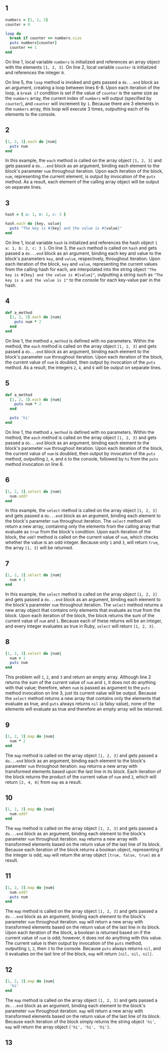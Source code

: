 ## 1

```ruby
numbers = [1, 2, 3]
counter = 0

loop do
  break if counter == numbers.size
  puts numbers[counter]
  counter += 1
end
```
On line 1, local variable `numbers` is initialized and references an array object with the elements `[1, 2, 3]`. On line 2, local variable `counter` is initialized and references the integer `0`.

On line 5, the `loop` method is invoked and gets passed a `do...end` block as an argument, creating a loop between lines 6-8. Upon each iteration of the loop, a `break if` condition is set if the value of `counter` is the same size as the `numbers` array, the current index of `numbers` will output (specified by `counter`), and `counter` will increment by `1`. Because there are 3 elements in the `numbers` array, this loop will execute 3 times, outputting each of its elements to the console.

## 2

```ruby
[1, 2, 3].each do |num|
  puts num
end
```
In this example, the `each` method is called on the array object `[1, 2, 3]` and gets passed a `do...end` block as an argument, binding each element to the block's parameter `num` throughout iteration. Upon each iteration of the block, `num`, representing the current element, is output by invocation of the `puts` method. As a result, each element of the calling array object will be output on separate lines.

## 3

```ruby
hash = { a: 1, b: 2, c: 3 }

hash.each do |key, value|
  puts "The key is #{key} and the value is #{value}"
end
```
On line 1, local variable `hash` is initialized and references the hash object `{ a: 1, b: 2, c: 3 }`. On line 3, the `each` method is called on `hash` and gets passed a `do...end` block as an argument, binding each key and value to the block's parameters `key`, and `value`, respectively, throughout iteration. Upon each iteration of the block, `key` and `value`, representing the current values from the calling hash for each, are interpolated into the string object `"The key is #{key} and the value is #{value}"`, outputting a string such as `"The key is a and the value is 1"` to the console for each key-value pair in the hash.

## 4

```ruby
def a_method
  [1, 2, 3].each do |num|
    puts num * 2
  end
end
```
On line 1, the method `a_method` is defined with no parameters. Within the method, the `each` method is called on the array object `[1, 2, 3]` and gets passed a `do...end` block as an argument, binding each element to the block's parameter `num` throughout iteration. Upon each iteration of the block, the current value of `num` is doubled, then output by invocation of the `puts` method. As a result, the integers `2`, `4`, and `6` will be output on separate lines.

## 5

```ruby
def a_method
  [1, 2, 3].each do |num|
    puts num * 2
  end

  puts 'hi'
end
```
On line 1, the method `a_method` is defined with no parameters. Within the method, the `each` method is called on the array object `[1, 2, 3]` and gets passed a `do...end` block as an argument, binding each element to the block's parameter `num` throughout iteration. Upon each iteration of the block, the current value of `num` is doubled, then output by invocation of the `puts` method, outputting `2`, `4`, and `6` to the console, followed by `hi` from the `puts` method invocation on line 6.

## 6

```ruby
[1, 2, 3].select do |num|
  num.odd?
end
```
In this example, the `select` method is called on the array object `[1, 2, 3]` and gets passed a `do...end` block as an argument, binding each element to the block's parameter `num` throughout iteration. The `select` method will return a new array, containing only the elements from the calling array that evaluate as `true` from the block's condition. Upon each iteration of the block, the `odd?` method is called on the current value of `num`, which checks whether the value is an odd integer. Because only `1` and `3`, will return `true`, the array `[1, 3]` will be returned.

## 7

```ruby
[1, 2, 3].select do |num|
  num + 1
end
```
In this example, the `select` method is called on the array object `[1, 2, 3]` and gets passed a `do...end` block as an argument, binding each element to the block's parameter `num` throughout iteration. The `select` method returns a new array object that contains only elements that evaluate as true from the block. Upon each iteration of the block, the block returns the sum of the current value of `num` and `1`. Because each of these returns will be an integer, and every integer evaluates as true in Ruby, `select` will return `[1, 2, 3]`.

## 8

```ruby
[1, 2, 3].select do |num|
  num + 1
  puts num
end
```
This problem will `1`, `2`, and `3` and return an empty array. Although line 2 returns the sum of the current value of `num` and `1`, it does not do anything with that value; therefore, when `num` is passed as argument to the `puts` method invocation on line 3, just its current value will be output. Because the `select` method returns a new array that contains only the elements that evaluate as true, and `puts` always returns `nil` (a falsy value), none of the elements will evaluate as true and therefore an empty array will be returned.

## 9

```ruby
[1, 2, 3].map do |num|
  num * 2
end
```
The `map` method is called on the array object `[1, 2, 3]` and gets passed a `do...end` block as an argument, binding each element to the block's parameter `num` throughout iteration. `map` returns a new array with transformed elements based upon the last line in its block. Each iteration of the block returns the product of the current value of `num` and `2`, which will return `[2, 4, 6]` from `map` as a result.

## 10

```ruby
[1, 2, 3].map do |num|
  num.odd?
end
```
The `map` method is called on the array object `[1, 2, 3]` and gets passed a `do...end` block as an argument, binding each element to the block's parameter `num` throughout iteration. `map` returns a new array with transformed elements based on the return value of the last line of its block. Because each iteration of the block returns a boolean object, representing if the integer is odd, `map` will return the array object `[true, false, true]` as a result.

## 11

```ruby
[1, 2, 3].map do |num|
  num.odd?
  puts num
end
```
The `map` method is called on the array object `[1, 2, 3]` and gets passed a `do...end` block as an argument, binding each element to the block's parameter `num` throughout iteration. `map` will return a new array with transformed elements based on the return value of the last line in its block. Upon each iteration of the block, a boolean is returned based on if the current value of `num` is odd; however, it does not do anything with this value. The current value is then output by invocation of the `puts` method, outputting `1`, `2`, then `3` to the console. Because `puts` always returns `nil`, and it evaluates on the last line of the block, `map` will return `[nil, nil, nil]`.

## 12

```ruby
[1, 2, 3].map do |num|
  'hi'
end
```
The `map` method is called on the array object `[1, 2, 3]` and gets passed a `do...end` block as an argument, binding each element to the block's parameter `num` throughout iteration. `map` will return a new array with transformed elements based on the return value of the last line of its block. Because each iteration of the block simply returns the string object `'hi'`, `map` will return the array object `['hi', 'hi', 'hi']`.

## 13